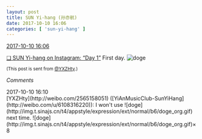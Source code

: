 ```yaml
---
layout: post
title: SUN Yi-hang (孙亦航)
date: 2017-10-10 16:06
categories: [ 'sun-yi-hang' ]
---
```


<div class="weibo-info">
  <a href="http://weibo.com/2565158051/FpJzOil8C">2017-10-10 16:06</a>
</div>

[❏ SUN Yi-hang on Instagram: “Day 1”](https://www.instagram.com/p/BaD2Nz3jLhW/) First day. ![doge](http://img.t.sinajs.cn/t4/appstyle/expression/ext/normal/b6/doge_org.gif)

<!-- more -->

<small>(This post is sent from [@YXZHty](http://weibo.com/2565158051).)</small>

*Comments*

<div class="weibo-info">2017-10-10 16:10</div>
[YXZHty](http://weibo.com/2565158051) ([YiAnMusicClub-SunYiHang](http://weibo.com/u/6108316220)): I won't use ![doge](http://img.t.sinajs.cn/t4/appstyle/expression/ext/normal/b6/doge_org.gif) next time. ![doge](http://img.t.sinajs.cn/t4/appstyle/expression/ext/normal/b6/doge_org.gif)×8
